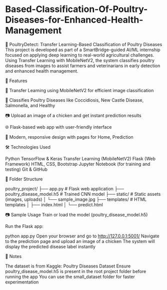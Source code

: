 # Based-Classification-Of-Poultry-Diseases-for-Enhanced-Health-Management
🐔 PoultryDetect: Transfer Learning-Based Classification of Poultry Diseases
This project is developed as part of a SmartBridge-guided AI/ML internship focused on applying deep learning to real-world agricultural challenges. Using Transfer Learning with MobileNetV2, the system classifies poultry diseases from images to assist farmers and veterinarians in early detection and enhanced health management.

🚀 Features

🧠 Transfer Learning using MobileNetV2 for efficient image classification

🐔 Classifies Poultry Diseases like Coccidiosis, New Castle Disease, Salmonella, and Healthy

📷 Upload an image of a chicken and get instant prediction results

🌐 Flask-based web app with user-friendly interface

🎨 Modern, responsive design with pages for Home, Prediction

🛠 Technologies Used

Python
TensorFlow & Keras
Transfer Learning (MobileNetV2)
Flask (Web Framework)
HTML, CSS, Bootstrap
Jupyter Notebook (for training and testing)
Git & GitHub

📁 Folder Structure

poultry_project/
├── app.py                       # Flask web application
├── poultry_disease_model.h5     # Trained CNN model
├── static/                      # Static assets (images, uploads)
│   └── sample_image.jpg
├── templates/                   # HTML templates
│   ├── index.html
│   └── predict.html

📷 Sample Usage
Train or load the model (poultry_disease_model.h5)

Run the Flask app:

python app.py
Open your browser and go to http://127.0.0.1:5001/
Navigate to the prediction page and upload an image of a chicken
The system will display the predicted disease label instantly

📌 Notes

The dataset is from Kaggle: Poultry Diseases Dataset
Ensure poultry_disease_model.h5 is present in the root project folder before running the app
You can use the small_dataset folder for faster experimentation


